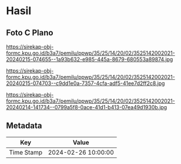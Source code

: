 # Hasil

## Foto C Plano

https://sirekap-obj-formc.kpu.go.id/b3a7/pemilu/ppwp/35/25/14/20/02/3525142002021-20240215-074655--1a93b632-e985-445a-8679-680553a89874.jpg

https://sirekap-obj-formc.kpu.go.id/b3a7/pemilu/ppwp/35/25/14/20/02/3525142002021-20240215-074703--c9dd1e0a-7357-4cfa-adf5-41ee7d2ff2c8.jpg

https://sirekap-obj-formc.kpu.go.id/b3a7/pemilu/ppwp/35/25/14/20/02/3525142002021-20240214-141734--0799a5f8-0ace-41d1-b413-07ea49d1930b.jpg


## Metadata

| Key        | Value               |
| ---------- | ------------------- |
| Time Stamp | 2024-02-26 10:00:00 |



